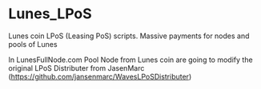 # Lunes_LPoS
Lunes coin LPoS (Leasing PoS) scripts. Massive payments for nodes and pools of Lunes

In LunesFullNode.com Pool Node from Lunes coin are going to modify the original LPoS Distributer from JasenMarc
(https://github.com/jansenmarc/WavesLPoSDistributer)

